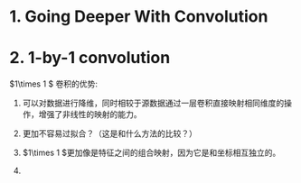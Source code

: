 # 1. Going Deeper With Convolution

# 2. 1-by-1 convolution

$1\times 1 $ 卷积的优势:

1. 可以对数据进行降维，同时相较于源数据通过一层卷积直接映射相同维度的操作，增强了非线性的映射的能力。

2. 更加不容易过拟合？（这是和什么方法的比较？）

3. $1\times 1 $更加像是特征之间的组合映射，因为它是和坐标相互独立的。

4. 
